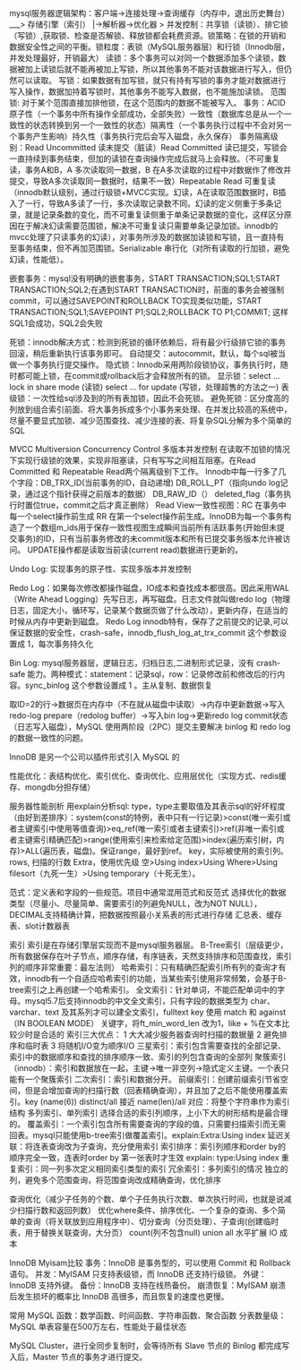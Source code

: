 mysql服务器逻辑架构：客户端->连接处理->查询缓存（内存中，退出历史舞台）  ___>  存储引擎（索引）
				|->解析器->优化器		            >
并发控制：共享锁（读锁）、排它锁（写锁）,获取锁、检查是否解锁、释放锁都会耗费资源。锁策略：在锁的开销和数据安全性之间的平衡。锁粒度：表锁（MySQL服务器层）和行锁（Innodb层，并发处理最好，开销最大）
读锁：多个事务可以对同一个数据添加多个读锁，数据被加上读锁后就不能再被加上写锁，所以其他事务不能对该数据进行写入，但仍然可以读取。
写锁：如果数据有加写锁，就只有持有写锁的事务才能对数据进行写入操作，数据加持着写锁时，其他事务不能写入数据，也不能施加读锁。
范围锁: 对于某个范围直接加排他锁，在这个范围内的数据不能被写入。
事务：ACID 原子性（一个事务中所有操作全部成功，全部失败）一致性（数据库总是从一个一致性的状态转换到另一个一致性的状态）隔离性（一个事务执行过程中不会对另一个事务产生影响）持久性（事务执行完后会写入磁盘，永久保存）
事务隔离级别：Read Uncommitted 读未提交（脏读）Read Committed 读已提交，写锁会一直持续到事务结束，但加的读锁在查询操作完成后就马上会释放。（不可重复读，事务A和B，A 多次读取同一数据，B 在A多次读取的过程中对数据作了修改并提交，导致A多次读取同一数据时，结果不一致）Repeatable Read 可重复读（innodb默认级别，通过行级锁+MVCC实现。幻读，A在读取范围数据时，B插入了一行，导致A多读了一行，多次读取记录数不同。幻读的定义侧重于多条记录，就是记录条数的变化，而不可重复读侧重于单条记录数据的变化，这样区分原因在于解决幻读需要范围锁，解决不可重复读只需要单条记录加锁。innodb的mvcc处理了只读事务的幻读），对事务所涉及的数据加读锁和写锁，且一直持有至事务结束，但不再加范围锁。Serializable 串行化（对所有读取的行加锁，避免幻读，性能低）。

嵌套事务：mysql没有明确的嵌套事务，START TRANSACTION;SQL1;START TRANSACTION;SQL2;在遇到START TRANSACTION时，前面的事务会被强制commit，可以通过SAVEPOINT和ROLLBACK TO实现类似功能，START TRANSACTION;SQL1;SAVEPOINT P1;SQL2;ROLLBACK TO P1;COMMIT; 这样SQL1会成功，SQL2会失败

死锁：innodb解决方式：检测到死锁的循环依赖后，将有最少行级排它锁的事务回滚，稍后重新执行该事务即可。
自动提交：autocommit，默认，每个sql被当做一个事务执行提交操作。
隐式锁：Innodb采用两阶段锁协议，事务执行时，随时都可能上锁，在commit或rollback后才会释放所有的锁。
显示锁：select ... lock in share mode (读锁)   select ... for update (写锁，处理超售的方法之一)
表级锁：一次性给sql涉及到的所有表加锁，因此不会死锁。
避免死锁：区分度高的列放到组合索引前面、将大事务拆成多个小事务来处理、在并发比较高的系统中，尽量不要显式加锁、减少范围查找、减少连接的表、将复杂SQL分解为多个简单的SQL


MVCC Multiversion Concurrency Control 多版本并发控制 在读取不加锁的情况下实现行级锁的效果，实现非阻塞读，只有写写之间相互阻塞。在Read Committed 和 Repeatable Read两个隔离级别下工作。
Innodb中每一行多了几个字段：DB_TRX_ID(当前事务的ID，自动递增) DB_ROLL_PT（指向undo log记录，通过这个指针获得之前版本的数据） DB_RAW_ID（） deleted_flag（事务执行时置位true，commit之后才真正删除）
Read View一致性视图：RC 在事务中每一个select操作前生成 RR 在第一个select操作前生成。InnoDB为每一个事务构造了一个数组m_ids用于保存一致性视图生成瞬间当前所有活跃事务(开始但未提交事务)的ID，只有当前事务修改的未commit版本和所有已提交事务版本允许被访问。
UPDATE操作都是读取当前读(current read)数据进行更新的。

Undo Log: 实现事务的原子性、实现多版本并发控制

Redo Log：如果每次修改都操作磁盘，IO成本和查找成本都很高。因此采用WAL（Write Ahead Logging）先写日志，再写磁盘。日志文件就叫做redo log（物理日志，固定大小，循环写，记录某个数据页做了什么改动），更新内存，在适当的时候从内存中更新到磁盘。
Redo Log innodb特有，保存了之前提交的记录,可以保证数据的安全性，crash-safe，innodb_flush_log_at_trx_commit 这个参数设置成 1，每次事务持久化

Bin Log: mysql服务器层，逻辑日志，归档日志,二进制形式记录，没有 crash-safe 能力。两种模式：statement：记录sql，row：记录修改前和修改后的行内容。sync_binlog 这个参数设置成 1 。主从复制、数据恢复

取ID=2的行->数据页在内存中（不在就从磁盘中读取）->内存中更新数据->写入redo-log prepare（redolog buffer）->写入bin log->更新redo log commit状态（日志写入磁盘），MySQL 使用两阶段（2PC）提交主要解决 binlog 和 redo log 的数据一致性的问题。

InnoDB 是另一个公司以插件形式引入 MySQL 的

性能优化：表结构优化、索引优化、查询优化、应用层优化（实现方式、redis缓存、mongdb分担存储）

服务器性能剖析
用explain分析sql:
type，type主要取值及其表示sql的好坏程度（由好到差排序）：system(const的特例，表中只有一行记录)>const(唯一索引或者主键索引中使用等值查询)>eq_ref(唯一索引或者主键索引)>ref(非唯一索引或者主键索引精确匹配)>range(使用索引来检索给定范围)>index(遍历索引树，内存)>ALL(遍历表，磁盘)。保证range，最好到ref。
key，实际被使用的索引列。
rows, 扫描的行数
Extra，使用优先级 空>Using index>Using Where>Using filesort（九死一生）>Using temporary（十死无生）。

范式：定义表和字段的一些规范。项目中通常混用范式和反范式
选择优化的数据类型（尽量小、尽量简单、需要索引的列避免NULL，改为NOT NULL），DECIMAL支持精确计算，把数据按照最小关系表的形式进行存储
汇总表、缓存表、slot计数器表


索引 索引是在存储引擎层实现而不是mysql服务器层。
B-Tree索引（层级更少，所有数据保存在叶子节点，顺序存储，有序链表，天然支持排序和范围查找，索引列的顺序非常重要：最左法则）
哈希索引：只有精确匹配索引所有列的查询才有效，innodb有一个自适应哈希索引的功能，当某些索引使用非常频繁，会基于B-tree索引之上再创建一个哈希索引。
全文索引：针对单词，不能匹配单词中的字母。mysql5.7后支持innodb的中文全文索引，只有字段的数据类型为 char、varchar、text 及其系列才可以建全文索引，fulltext key  使用 match 和 against（IN BOOLEAN MODE） 关键字，将ft_min_word_len 改为1，like + %在文本比较少时是合适的
索引三大优点：
1 大大减少服务器查询时扫描的数据量
2 避免排序和临时表
3 将随机I/O变为顺序I/O
三星索引：索引包含需要查找的全部记录、索引中的数据顺序和查找的排序顺序一致、索引的列包含查询的全部列
聚簇索引（innodb）：索引和数据放在一起，主键->唯一非空列->隐式定义主键。一个表只能有一个聚簇索引
二次索引：索引和数据分开。
前缀索引：创建前缀索引节省空间，但是会增加查询的扫描行数（回表精确查询），并且加了之后不能使用覆盖索引。key (name(6))   distinct/all 接近 name(len)/all 对应：将整个字符串作为索引结构
多列索引、单列索引
选择合适的索引列顺序，上小下大的树形结构是最合理的。
覆盖索引：一个索引包含所有需要查询的字段的值，只需要扫描索引而无需回表。mysql只能使用b-tree索引做覆盖索引。explain:Extra:Using index
延迟关联：将连表查询改为子查询，充分使用索引
索引排序：索引列顺序和order by的顺序完全一致，连表时order by 第一张表时才生效 explain: type:Using index
重复索引：同一列多次定义相同索引类型的索引
冗余索引：多列索引的情况
独立的列，避免多个范围查询，将范围查询改成精确查询，优化排序

查询优化（减少子任务的个数、单个子任务执行次数、单次执行时间，也就是说减少扫描行数和返回列数）
优化where条件、排序优化、一个复杂的查询、多个简单的查询（将关联放到应用程序中）、切分查询（分页处理）、子查询(创建临时表，用于替换关联查询，大分页）
count(列不包含null) union all 
水平扩展  IO 成本

InnoDB Myisam比较
事务：InnoDB 是事务型的，可以使用 Commit 和 Rollback 语句。
并发：MyISAM 只支持表级锁，而 InnoDB 还支持行级锁。
外键：InnoDB 支持外键。
备份：InnoDB 支持在线热备份。
崩溃恢复：MyISAM 崩溃后发生损坏的概率比 InnoDB 高很多，而且恢复的速度也更慢。

常用 MySQL 函数：数学函数、时间函数、字符串函数、聚合函数
分表数量级：MySQL 单表容量在500万左右，性能处于最佳状态

MySQL Cluster，进行全同步复制时，会等待所有 Slave 节点的 Binlog 都完成写入后，Master 节点的事务才进行提交。